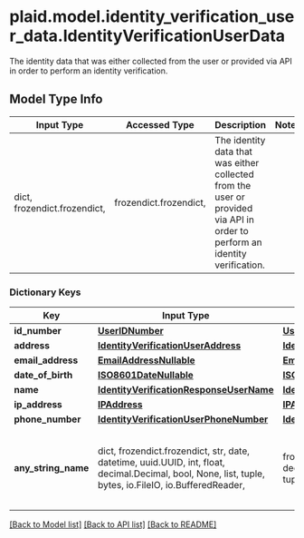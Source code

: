 # plaid.model.identity_verification_user_data.IdentityVerificationUserData

The identity data that was either collected from the user or provided via API in order to perform an identity verification.

## Model Type Info
Input Type | Accessed Type | Description | Notes
------------ | ------------- | ------------- | -------------
dict, frozendict.frozendict,  | frozendict.frozendict,  | The identity data that was either collected from the user or provided via API in order to perform an identity verification. | 

### Dictionary Keys
Key | Input Type | Accessed Type | Description | Notes
------------ | ------------- | ------------- | ------------- | -------------
**id_number** | [**UserIDNumber**](UserIDNumber.md) | [**UserIDNumber**](UserIDNumber.md) |  | 
**address** | [**IdentityVerificationUserAddress**](IdentityVerificationUserAddress.md) | [**IdentityVerificationUserAddress**](IdentityVerificationUserAddress.md) |  | 
**email_address** | [**EmailAddressNullable**](EmailAddressNullable.md) | [**EmailAddressNullable**](EmailAddressNullable.md) |  | 
**date_of_birth** | [**ISO8601DateNullable**](ISO8601DateNullable.md) | [**ISO8601DateNullable**](ISO8601DateNullable.md) |  | 
**name** | [**IdentityVerificationResponseUserName**](IdentityVerificationResponseUserName.md) | [**IdentityVerificationResponseUserName**](IdentityVerificationResponseUserName.md) |  | 
**ip_address** | [**IPAddress**](IPAddress.md) | [**IPAddress**](IPAddress.md) |  | 
**phone_number** | [**IdentityVerificationUserPhoneNumber**](IdentityVerificationUserPhoneNumber.md) | [**IdentityVerificationUserPhoneNumber**](IdentityVerificationUserPhoneNumber.md) |  | [optional] 
**any_string_name** | dict, frozendict.frozendict, str, date, datetime, uuid.UUID, int, float, decimal.Decimal, bool, None, list, tuple, bytes, io.FileIO, io.BufferedReader,  | frozendict.frozendict, str, decimal.Decimal, BoolClass, NoneClass, tuple, bytes, FileIO | any string name can be used but the value must be the correct type | [optional]

[[Back to Model list]](../../README.md#documentation-for-models) [[Back to API list]](../../README.md#documentation-for-api-endpoints) [[Back to README]](../../README.md)

